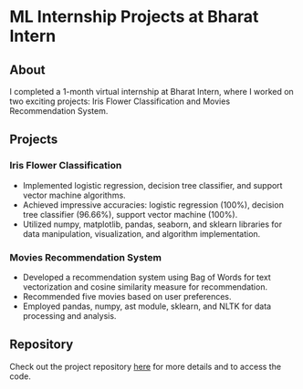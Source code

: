 # ML Internship Projects at Bharat Intern

## About
I completed a 1-month virtual internship at Bharat Intern, where I worked on two exciting projects: Iris Flower Classification and Movies Recommendation System.

## Projects
### Iris Flower Classification
- Implemented logistic regression, decision tree classifier, and support vector machine algorithms.
- Achieved impressive accuracies: logistic regression (100%), decision tree classifier (96.66%), support vector machine (100%).
- Utilized numpy, matplotlib, pandas, seaborn, and sklearn libraries for data manipulation, visualization, and algorithm implementation.

### Movies Recommendation System
- Developed a recommendation system using Bag of Words for text vectorization and cosine similarity measure for recommendation.
- Recommended five movies based on user preferences.
- Employed pandas, numpy, ast module, sklearn, and NLTK for data processing and analysis.

## Repository
Check out the project repository [here](https://github.com/RushiK134/ML_Intern_Projects_Bharat_intern) for more details and to access the code.

